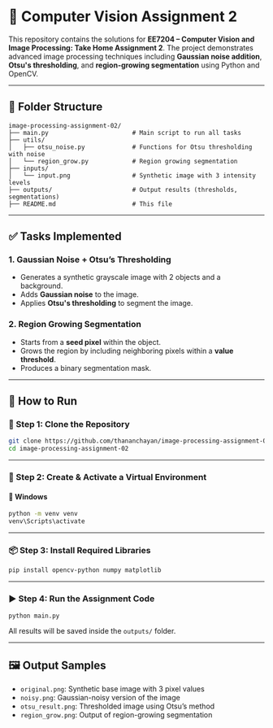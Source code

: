 # 🧠 Computer Vision Assignment 2

This repository contains the solutions for **EE7204 – Computer Vision and Image Processing: Take Home Assignment 2**. The project demonstrates advanced image processing techniques including **Gaussian noise addition**, **Otsu's thresholding**, and **region-growing segmentation** using Python and OpenCV.

---

## 📂 Folder Structure

```
image-processing-assignment-02/
├── main.py                       # Main script to run all tasks
├── utils/
│   ├── otsu_noise.py             # Functions for Otsu thresholding with noise
│   └── region_grow.py            # Region growing segmentation
├── inputs/
│   └── input.png                 # Synthetic image with 3 intensity levels
├── outputs/                      # Output results (thresholds, segmentations)
├── README.md                     # This file
```

---

## ✅ Tasks Implemented

### 1. Gaussian Noise + Otsu’s Thresholding

- Generates a synthetic grayscale image with 2 objects and a background.
- Adds **Gaussian noise** to the image.
- Applies **Otsu's thresholding** to segment the image.

### 2. Region Growing Segmentation

- Starts from a **seed pixel** within the object.
- Grows the region by including neighboring pixels within a **value threshold**.
- Produces a binary segmentation mask.

---

## 🚀 How to Run

### 🧰 Step 1: Clone the Repository

```bash
git clone https://github.com/thananchayan/image-processing-assignment-02.git
cd image-processing-assignment-02
```

---

### 🐍 Step 2: Create & Activate a Virtual Environment

#### 🔹 Windows

```bash
python -m venv venv
venv\Scripts\activate
```

---

### 📦 Step 3: Install Required Libraries

```bash
pip install opencv-python numpy matplotlib
```

---

### ▶️ Step 4: Run the Assignment Code

```bash
python main.py
```

All results will be saved inside the `outputs/` folder.

---

## 🖼️ Output Samples

- `original.png`: Synthetic base image with 3 pixel values
- `noisy.png`: Gaussian-noisy version of the image
- `otsu_result.png`: Thresholded image using Otsu’s method
- `region_grow.png`: Output of region-growing segmentation

